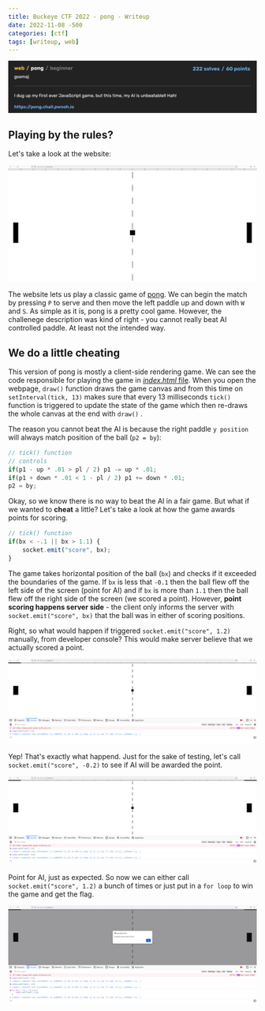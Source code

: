 ```yaml
---
title: Buckeye CTF 2022 - pong - Writeup 
date: 2022-11-08 -500
categories: [ctf]
tags: [writeup, web]
---
```


![challenge-description](/assets/pong/pong-1.png)

## Playing by the rules?

Let's take a look at the website:


![picture-2](/assets/pong/pong-2.png)

The website lets us play a classic game of [pong](https://www.ponggame.org/). We can begin the match by pressing ```P``` to serve and then move the left paddle up and down with ```W``` and ```S```. As simple as it is, pong is a pretty cool game. However, the challenege description was kind of right - you cannot really beat AI controlled paddle. At least not the intended way.


## We do a little cheating

This version of pong is mostly a client-side rendering game. We can see the code responsible for playing the game in [*index.html* file](https://github.com/cscosu/buckeyectf-2022-public/blob/master/web/pong/index.html). When you open the webpage, ```draw()```  function draws the game canvas and from this time on ```setInterval(tick, 13)``` makes sure that every 13 milliseconds ```tick()``` function is triggered to update the state of the game which then re-draws the whole canvas at the end with ```draw()``` .

The reason you cannot beat the AI is because the right paddle ```y position``` will always match position of the ball (```p2 = by```):

```javascript
// tick() function
// controls
if(p1 - up * .01 > pl / 2) p1 -= up * .01;
if(p1 + down * .01 < 1 - pl / 2) p1 += down * .01;
p2 = by;
```
Okay, so we know there is no way to beat the AI in a fair game. But what if we wanted to **cheat** a little? Let's take a look at how the game awards points for scoring. 

```javascript
// tick() function
if(bx < -.1 || bx > 1.1) {
    socket.emit("score", bx);
}
```
The game takes horizontal position of the ball (```bx```) and checks if it exceeded the boundaries of the game. If  ```bx``` is less that ```-0.1``` then the ball flew off the left side of the screen (point for AI) and if ```bx```  is more than ```1.1``` then the ball flew off the right side of the screen (we scored a point). However, **point scoring happens server side** - the client only informs the server with ```socket.emit("score", bx)``` that the ball was in either of scoring positions. 

Right, so what would happen if triggered ```socket.emit("score", 1.2)``` manually, from developer console? This would make server believe that we actually scored a point.

![picture-3](/assets/pong/pong-3.png)

Yep! That's exactly what happend. Just for the sake of testing, let's call ```socket.emit("score", -0.2)``` to see if AI will be awarded the point.

![picture-4](/assets/pong/pong-4.png)

Point for AI, just as expected. So now we can either call ```socket.emit("score", 1.2)``` a bunch of times or just put in a ```for loop``` to win the game and get the flag.

![picture-5](/assets/pong/pong-5.png)